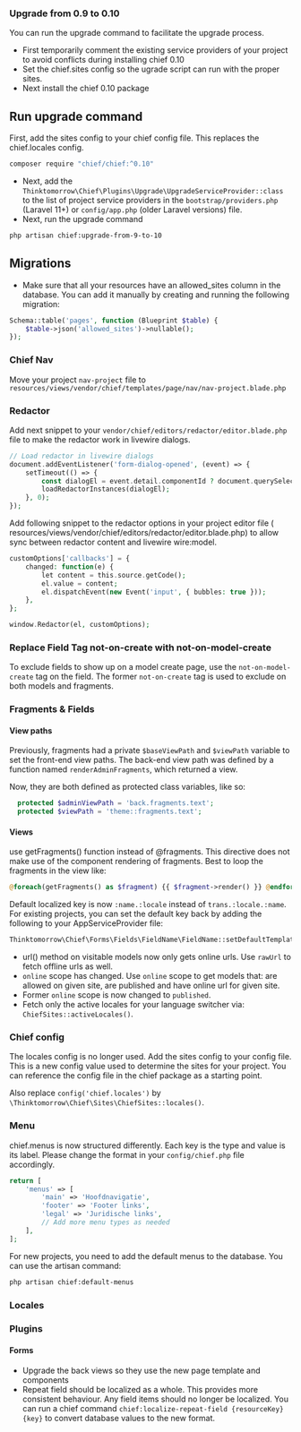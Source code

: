 ### Upgrade from 0.9 to 0.10

You can run the upgrade command to facilitate the upgrade process.

- First temporarily comment the existing service providers of your project to avoid conflicts during installing chief
  0.10
- Set the chief.sites config so the ugrade script can run with the proper sites.
- Next install the chief 0.10 package

## Run upgrade command

First, add the sites config to your chief config file. This replaces the chief.locales config.

```bash
composer require "chief/chief:^0.10"
```

- Next, add the `Thinktomorrow\Chief\Plugins\Upgrade\UpgradeServiceProvider::class` to the list of project service
  providers in the `bootstrap/providers.php` (Laravel 11+) or `config/app.php` (older Laravel versions) file.
- Next, run the upgrade command

```bash
php artisan chief:upgrade-from-9-to-10
```

## Migrations

- Make sure that all your resources have an allowed_sites column in the database. You can add it manually by creating
  and
  running
  the following migration:

```php
Schema::table('pages', function (Blueprint $table) {
    $table->json('allowed_sites')->nullable();
});
```

### Chief Nav

Move your project `nav-project` file to `resources/views/vendor/chief/templates/page/nav/nav-project.blade.php`

### Redactor

Add next snippet to your `vendor/chief/editors/redactor/editor.blade.php` file to make the redactor work in livewire
dialogs.

```php
// Load redactor in livewire dialogs
document.addEventListener('form-dialog-opened', (event) => {
    setTimeout(() => {
        const dialogEl = event.detail.componentId ? document.querySelector(`[wire\\:id="${event.detail.componentId}"]`) : document;
        loadRedactorInstances(dialogEl);
    }, 0);
});
```

Add following snippet to the redactor options in your project editor file (
resources/views/vendor/chief/editors/redactor/editor.blade.php) to allow sync between redactor content and livewire
wire:model.

```php
customOptions['callbacks'] = {
    changed: function(e) {
        let content = this.source.getCode();
        el.value = content;
        el.dispatchEvent(new Event('input', { bubbles: true }));
    },
};

window.Redactor(el, customOptions);
```

### Replace Field Tag not-on-create with not-on-model-create

To exclude fields to show up on a model create page, use the `not-on-model-create` tag on the field.
The former `not-on-create` tag is used to exclude on both models and fragments.

### Fragments & Fields

#### View paths

Previously, fragments had a private `$baseViewPath` and `$viewPath` variable to set the front-end view paths. The
back-end view path was defined by a function named `renderAdminFragments`, which returned a view.

Now, they are both defined as protected class variables, like so:

```php
  protected $adminViewPath = 'back.fragments.text';
  protected $viewPath = 'theme::fragments.text';
```

#### Views

use getFragments() function instead of @fragments.
This directive does not make use of the component rendering of fragments.
Best to loop the fragments in the view like:

```php
@foreach(getFragments() as $fragment) {{ $fragment->render() }} @endforeach
```

Default localized key is now `:name.:locale` instead of `trans.:locale.:name`. For existing projects, you
can set the default key back by adding the following to your AppServiceProvider file:

```php
Thinktomorrow\Chief\Forms\Fields\FieldName\FieldName::setDefaultTemplate('trans.:locale.:name');
```

- url() method on visitable models now only gets online urls. Use `rawUrl` to fetch offline urls as well.
- `online` scope has changed. Use `online` scope to get models that: are allowed on given site, are published and have
  online url for given site.
- Former `online` scope is now changed to `published`.
- Fetch only the active locales for your language switcher via: `ChiefSites::activeLocales()`.

### Chief config

The locales config is no longer used.
Add the sites config to your config file. This is a new config value used to determine the sites for your project.
You can reference the config file in the chief package as a starting point.

Also replace `config('chief.locales')` by `\Thinktomorrow\Chief\Sites\ChiefSites::locales()`.

### Menu

chief.menus is now structured differently. Each key is the type and value is its label.
Please change the format in your `config/chief.php` file accordingly.

```php
return [
    'menus' => [
        'main' => 'Hoofdnavigatie',
        'footer' => 'Footer links',
        'legal' => 'Juridische links',
        // Add more menu types as needed
    ],
];
```

For new projects, you need to add the default menus to the database.
You can use the artisan command:

```bash
php artisan chief:default-menus
```

### Locales

### Plugins

#### Forms

- Upgrade the back views so they use the new page template and components
- Repeat field should be localized as a whole. This provides more consistent behaviour. Any field items should no longer
  be localized. You can run a chief command `chief:localize-repeat-field {resourceKey} {key}` to convert database values
  to the new format. 
